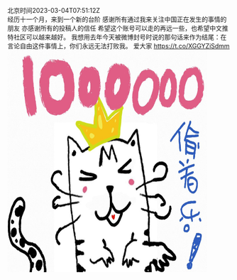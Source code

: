 北京时间2023-03-04T07:51:12Z<br>经历十一个月，来到一个新的台阶
感谢所有通过我来关注中国正在发生的事情的朋友
亦感谢所有的投稿人的信任
希望这个账号可以走的再远一些，也希望中文推特社区可以越来越好。
我想用去年今天被微博封号时说的那句话来作为结尾：在言论自由这件事情上，你们永远无法打败我。
爱大家 https://t.co/XGGYZiSdmm<br><img src='/temp/image/2023/w-Month-3/1631804447222276099_0.jpg' width='450' height='500'><br><br>